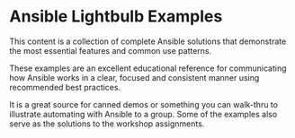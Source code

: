 # Ansible Lightbulb Examples

This content is a collection of complete Ansible solutions that demonstrate the most essential features and common use patterns.

These examples are an excellent educational reference for communicating how Ansible works in a clear, focused and consistent manner using recommended best practices.

It is a great source for canned demos or something you can walk-thru to illustrate automating with Ansible to a group. Some of the examples also serve as the solutions to the workshop assignments.
